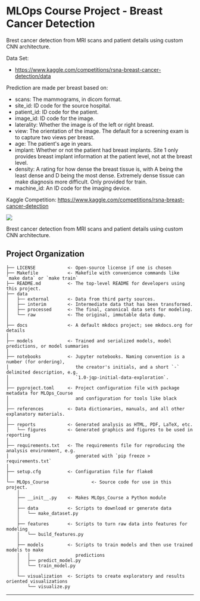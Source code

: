 # MLOps Course Project - Breast Cancer Detection

Brest cancer detection from MRI scans and patient details using custom CNN architecture.

Data Set: 
- https://www.kaggle.com/competitions/rsna-breast-cancer-detection/data

Prediction are made per breast based on:
- scans: The mammograms, in dicom format.
- site_id: ID code for the source hospital.
- patient_id: ID code for the patient.
- image_id: ID code for the image.
- laterality: Whether the image is of the left or right breast.
- view: The orientation of the image. The default for a screening exam is to capture two views per breast.
- age: The patient's age in years.
- implant: Whether or not the patient had breast implants. Site 1 only provides breast implant information at the patient level, not at the breast level.
- density: A rating for how dense the breast tissue is, with A being the least dense and D being the most dense. Extremely dense tissue can make diagnosis more difficult. Only provided for train.
- machine_id: An ID code for the imaging device.

Kaggle Competition: https://www.kaggle.com/competitions/rsna-breast-cancer-detection

<a target="_blank" href="https://cookiecutter-data-science.drivendata.org/">
    <img src="https://img.shields.io/badge/CCDS-Project%20template-328F97?logo=cookiecutter" />
</a>

Brest cancer detection from MRI scans and patient details using custom CNN architecture.

## Project Organization

```
├── LICENSE            <- Open-source license if one is chosen
├── Makefile           <- Makefile with convenience commands like `make data` or `make train`
├── README.md          <- The top-level README for developers using this project.
├── data
│   ├── external       <- Data from third party sources.
│   ├── interim        <- Intermediate data that has been transformed.
│   ├── processed      <- The final, canonical data sets for modeling.
│   └── raw            <- The original, immutable data dump.
│
├── docs               <- A default mkdocs project; see mkdocs.org for details
│
├── models             <- Trained and serialized models, model predictions, or model summaries
│
├── notebooks          <- Jupyter notebooks. Naming convention is a number (for ordering),
│                         the creator's initials, and a short `-` delimited description, e.g.
│                         `1.0-jqp-initial-data-exploration`.
│
├── pyproject.toml     <- Project configuration file with package metadata for MLOps_Course
│                         and configuration for tools like black
│
├── references         <- Data dictionaries, manuals, and all other explanatory materials.
│
├── reports            <- Generated analysis as HTML, PDF, LaTeX, etc.
│   └── figures        <- Generated graphics and figures to be used in reporting
│
├── requirements.txt   <- The requirements file for reproducing the analysis environment, e.g.
│                         generated with `pip freeze > requirements.txt`
│
├── setup.cfg          <- Configuration file for flake8
│
└── MLOps_Course                <- Source code for use in this project.
    │
    ├── __init__.py    <- Makes MLOps_Course a Python module
    │
    ├── data           <- Scripts to download or generate data
    │   └── make_dataset.py
    │
    ├── features       <- Scripts to turn raw data into features for modeling
    │   └── build_features.py
    │
    ├── models         <- Scripts to train models and then use trained models to make
    │   │                 predictions
    │   ├── predict_model.py
    │   └── train_model.py
    │
    └── visualization  <- Scripts to create exploratory and results oriented visualizations
        └── visualize.py
```

--------

